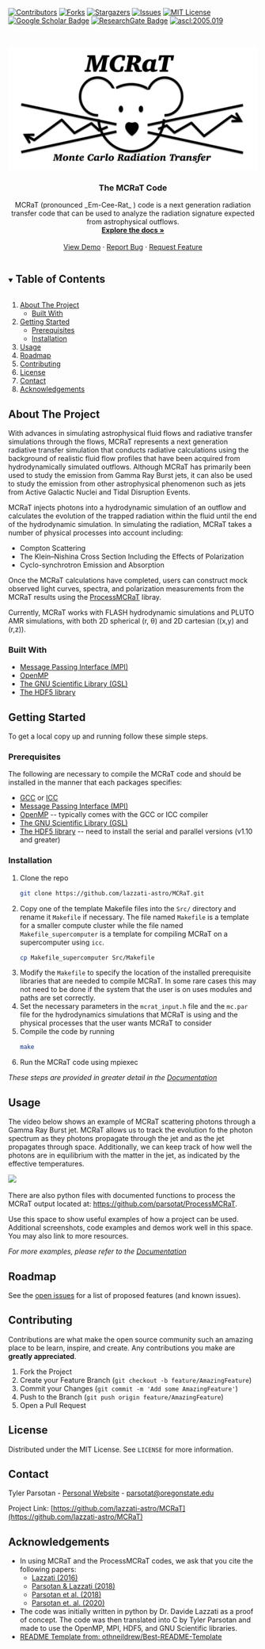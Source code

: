 <!--
*** Thanks for checking out the Best-README-Template. If you have a suggestion
*** that would make this better, please fork the repo and create a pull request
*** or simply open an issue with the tag "enhancement".
*** Thanks again! Now go create something AMAZING! :D
***
***
***
*** To avoid retyping too much info. Do a search and replace for the following:
*** lazzati-astro, MCRaT, twitter_handle, email, project_title, project_description
-->



<!-- PROJECT SHIELDS -->
<!--
*** I'm using markdown "reference style" links for readability.
*** Reference links are enclosed in brackets [ ] instead of parentheses ( ).
*** See the bottom of this document for the declaration of the reference variables
*** for contributors-url, forks-url, etc. This is an optional, concise syntax you may use.
*** https://www.markdownguide.org/basic-syntax/#reference-style-links
-->
[![Contributors][contributors-shield]][contributors-url]
[![Forks][forks-shield]][forks-url]
[![Stargazers][stars-shield]][stars-url]
[![Issues][issues-shield]][issues-url]
[![MIT License][license-shield]][license-url]  
[![Google Scholar Badge](https://img.shields.io/badge/Google-Scholar-lightgrey)](https://scholar.google.com/citations?user=cIxaj3MAAAAJ&hl=en)
[![ResearchGate Badge](https://img.shields.io/badge/Research-Gate-9cf)](https://www.researchgate.net/profile/Tyler-Parsotan)
<a href="https://ascl.net/2005.019"><img src="https://img.shields.io/badge/ascl-2005.019-blue.svg?colorB=262255" alt="ascl:2005.019" /></a>


<!-- PROJECT LOGO -->
<br />
<p align="center">
  <a href="https://github.com/lazzati-astro/MCRaT">
    <img src="Doc/MCRaT_Logo.jpg" alt="Logo">
  </a>

  <h3 align="center">The MCRaT Code</h3>

  <p align="center">
    MCRaT (pronounced _Em-Cee-Rat_ ) code is a next generation radiation transfer code that can be used to analyze the radiation signature expected from astrophysical outflows. 
    <br />
    <a href="https://github.com/lazzati-astro/MCRaT"><strong>Explore the docs »</strong></a>
    <br />
    <br />
    <a href="https://github.com/lazzati-astro/MCRaT">View Demo</a>
    ·
    <a href="https://github.com/lazzati-astro/MCRaT/issues">Report Bug</a>
    ·
    <a href="https://github.com/lazzati-astro/MCRaT/issues">Request Feature</a>
  </p>
</p>



<!-- TABLE OF CONTENTS -->
<details open="open">
  <summary><h2 style="display: inline-block">Table of Contents</h2></summary>
  <ol>
    <li>
      <a href="#about-the-project">About The Project</a>
      <ul>
        <li><a href="#built-with">Built With</a></li>
      </ul>
    </li>
    <li>
      <a href="#getting-started">Getting Started</a>
      <ul>
        <li><a href="#prerequisites">Prerequisites</a></li>
        <li><a href="#installation">Installation</a></li>
      </ul>
    </li>
    <li><a href="#usage">Usage</a></li>
    <li><a href="#roadmap">Roadmap</a></li>
    <li><a href="#contributing">Contributing</a></li>
    <li><a href="#license">License</a></li>
    <li><a href="#contact">Contact</a></li>
    <li><a href="#acknowledgements">Acknowledgements</a></li>
  </ol>
</details>



<!-- ABOUT THE PROJECT -->
## About The Project

<!-- [![Product Name Screen Shot][product-screenshot]](https://example.com) -->

With advances in simulating astrophysical fluid flows and radiative transfer simulations through the flows, MCRaT represents a next generation radiative transfer simulation that conducts radiative calculations using the background of realistic fluid flow profiles that have been acquired from hydrodynamically simulated outflows. Although MCRaT has primarily been used to study the emission from Gamma Ray Burst jets, it can also be used to study the emission from other astrophysical phenomenon such as jets from Active Galactic Nuclei and Tidal Disruption Events.

MCRaT injects photons into a hydrodynamic simulation of an outflow and calculates the evolution of the trapped radiation within the fluid until the end of the hydrodynamic simulation.  In simulating the radiation, MCRaT takes  a number of physical processes into account including:
* Compton Scattering 
* The Klein–Nishina Cross Section Including the Effects of Polarization
* Cyclo-synchrotron Emission and Absorption

Once the MCRaT calculations have completed, users can construct mock observed light curves, spectra, and polarization measurements from the MCRaT results using the [ProcessMCRaT](https://github.com/parsotat/ProcessMCRaT) libray. 

Currently, MCRaT works with FLASH hydrodynamic simulations and PLUTO AMR simulations, with both 2D spherical (r, &theta;) and 2D cartesian ((x,y) and (r,z)).
<!-- for tex: https://stackoverflow.com/questions/35498525/latex-rendering-in-readme-md-on-github -->

### Built With

* [Message Passing Interface (MPI)](http://www.open-mpi.org/)
* [OpenMP](https://www.openmp.org//)
* [The GNU Scientific Library (GSL)](https://www.gnu.org/software/gsl/)
* [The HDF5 library](https://www.hdfgroup.org/solutions/hdf5/)



<!-- GETTING STARTED -->
## Getting Started

To get a local copy up and running follow these simple steps.

### Prerequisites

The following are necessary to compile the MCRaT code and should be installed in the manner that each packages specifies:
* [GCC](https://gcc.gnu.org/) or [ICC](https://software.intel.com/en-us/c-compilers) 
* [Message Passing Interface (MPI)](http://www.open-mpi.org/)
* [OpenMP](https://www.openmp.org//)  -- typically comes with the GCC or ICC compiler
* [The GNU Scientific Library (GSL)](https://www.gnu.org/software/gsl/)
* [The HDF5 library](https://www.hdfgroup.org/solutions/hdf5/) -- need to install the serial and parallel versions (v1.10 and greater)


### Installation

1. Clone the repo
   ```sh
   git clone https://github.com/lazzati-astro/MCRaT.git
   ```
2. Copy one of the template Makefile files into the `Src/` directory and rename it `Makefile` if necessary. The file named `Makefile` is a template for a smaller compute cluster while the file named `Makefile_supercomputer` is a template for compiling MCRaT on a supercomputer using `icc`.
   ```sh
   cp Makefile_supercomputer Src/Makefile 
   ```
3. Modify the `Makefile` to specify the location of the installed prerequisite libraries that are needed to compile MCRaT. In some rare cases this may not need to be done if the system that the user is on uses modules and paths are set correctly.
4. Set the necessary parameters in the `mcrat_input.h` file and the `mc.par` file for the hydrodynamics simulations that MCRaT is using and the physical processes that the user wants MCRaT to consider
5. Compile the code by running
    ```sh
    make 
    ```
6. Run the MCRaT code using mpiexec 

_These steps are provided in greater detail in the  [Documentation](https://github.com/lazzati-astro/MCRaT/Doc)_


<!-- USAGE EXAMPLES -->
## Usage

The video below shows an example of MCRaT scattering photons through a Gamma Ray Burst jet. MCRaT allows us to track the evolution fo the photon spectrum as they photons propagate through the jet and as the jet propagates through space. Additionally, we can keep track of how well the photons are in equilibrium with the matter in the jet, as indicated by the effective temperatures. 

[![](https://img.youtube.com/vi/pjkAyGUsJro/0.jpg)](https://www.youtube.com/watch?v=pjkAyGUsJro)

There are also python files with documented functions to process the MCRaT output located at: https://github.com/parsotat/ProcessMCRaT.

Use this space to show useful examples of how a project can be used. Additional screenshots, code examples and demos work well in this space. You may also link to more resources.

_For more examples, please refer to the [Documentation](https://github.com/lazzati-astro/MCRaT/Doc)_



<!-- ROADMAP -->
## Roadmap

See the [open issues](https://github.com/lazzati-astro/MCRaT/issues) for a list of proposed features (and known issues).



<!-- CONTRIBUTING -->
## Contributing

Contributions are what make the open source community such an amazing place to be learn, inspire, and create. Any contributions you make are **greatly appreciated**.

1. Fork the Project
2. Create your Feature Branch (`git checkout -b feature/AmazingFeature`)
3. Commit your Changes (`git commit -m 'Add some AmazingFeature'`)
4. Push to the Branch (`git push origin feature/AmazingFeature`)
5. Open a Pull Request



<!-- LICENSE -->
## License

Distributed under the MIT License. See `LICENSE` for more information.



<!-- CONTACT -->
## Contact

Tyler Parsotan - [Personal Website](https://http://sites.science.oregonstate.edu/~parsotat/) - parsotat@oregonstate.edu

Project Link: [https://github.com/lazzati-astro/MCRaT](https://github.com/lazzati-astro/MCRaT)



<!-- ACKNOWLEDGEMENTS -->
## Acknowledgements

* In using MCRaT and the ProcessMCRaT codes, we ask that you cite the following papers: 
    * [Lazzati (2016)](https://doi.org/10.3847/0004-637X/829/2/76)
    * [Parsotan & Lazzati (2018)](https://doi.org/10.3847/1538-4357/aaa087)
    * [Parsotan et al. (2018)](https://doi.org/10.3847/1538-4357/aaeed1)
    * [Parsotan et. al. (2020)](https://doi.org/10.3847/1538-4357/ab910f)
* The code was initially written in python by Dr. Davide Lazzati as a proof of concept. The code was then translated into C by Tyler Parsotan and made to use the OpenMP, MPI, HDF5, and GNU Scientific libraries.
* [README Template from: othneildrew/Best-README-Template](https://github.com/othneildrew/Best-README-Template)





<!-- MARKDOWN LINKS & IMAGES -->
<!-- https://www.markdownguide.org/basic-syntax/#reference-style-links -->
[contributors-shield]: https://img.shields.io/github/contributors/lazzati-astro/MCRaT.svg?style=for-the-badge
[contributors-url]: https://github.com/lazzati-astro/MCRaT/graphs/contributors
[forks-shield]: https://img.shields.io/github/forks/lazzati-astro/MCRaT.svg?style=for-the-badge
[forks-url]: https://github.com/lazzati-astro/MCRaT/network/members
[stars-shield]: https://img.shields.io/github/stars/lazzati-astro/MCRaT.svg?style=for-the-badge
[stars-url]: https://github.com/lazzati-astro/MCRaT/stargazers
[issues-shield]: https://img.shields.io/github/issues/lazzati-astro/MCRaT.svg?style=for-the-badge
[issues-url]: https://github.com/lazzati-astro/MCRaT/issues
[license-shield]: https://img.shields.io/github/license/lazzati-astro/MCRaT.svg?style=for-the-badge
 [license-url]: https://github.com/lazzati-astro/MCRaT/blob/master/LICENSE
<!-- [linkedin-shield]: https://img.shields.io/badge/-LinkedIn-black.svg?style=for-the-badge&logo=linkedin&colorB=555 
[linkedin-url]: https://linkedin.com/in/lazzati-astro -->
